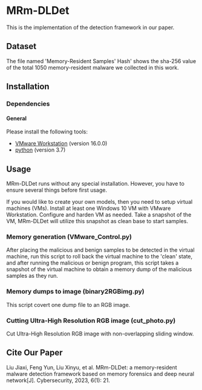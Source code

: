 # MRm-DLDet

This is the implementation of the detection framework in our paper.

## Dataset
The file named 'Memory-Resident Samples' Hash' shows  the sha-256 value of the total 1050 memory-resident malware we collected in this work.
## Installation

### Dependencies

#### General

Please install the following tools:

- [VMware Workstation](https://www.vmware.com/cn.html) (version 16.0.0)
- [python](https://www.python.org/) (version 3.7)

## Usage

MRm-DLDet runs without any special installation. However, you have to ensure several things before first usage.

If you would like to create your own models, then you need to setup virtual machines (VMs). Install at least one Windows 10 VM with VMware Workstation. Configure and harden VM as needed. Take a snapshot of the VM, MRm-DLDet will utilize this snapshot as clean base to start samples.

### Memory generation (VMware_Control.py)

After placing the malicious and benign samples to be detected in the virtual machine, run this script to roll back the virtual machine to the 'clean' state, and after running the malicious or benign program, this script takes a snapshot of the virtual machine to obtain a memory dump of the malicious samples as they run.

### Memory dumps to image (binary2RGBimg.py)

This script covert one dump file to an RGB image.

### Cutting Ultra-High Resolution RGB image (cut_photo.py)

Cut Ultra-High Resolution RGB image with non-overlapping sliding window.

## Cite Our Paper
Liu Jiaxi, Feng Yun, Liu Xinyu, et al. MRm-DLDet: a memory-resident malware detection framework based on memory forensics and deep neural network[J]. Cybersecurity, 2023, 6(1): 21.
